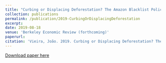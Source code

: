```yaml
---
title: "Curbing or Displacing Deforestation? The Amazon Blacklist Policy"
collection: publications
permalink: /publication/2019-CurbingOrDisplacingDeforestation
excerpt: 
date: 2019-08-18
venue: 'Berkeley Economic Review (forthcoming)'
paperurl: 
citation: 'Vieira, João. 2019. Curbing or Displacing Deforestation? The Amazon Blacklist Policy. Berkeley Economic Review (forthcoming).'
---
```


[Download paper here](http://jpgmv1998.github.io/files/2019-CurbingOrDisplacingDeforestation.pdf)
